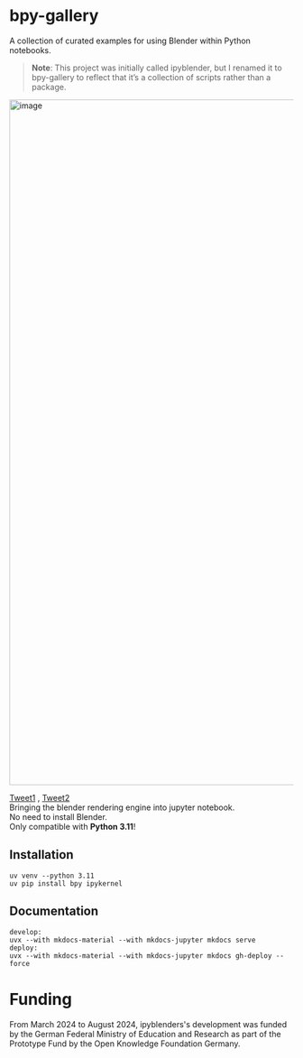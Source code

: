 # bpy-gallery

A collection of curated examples for using Blender within Python notebooks.

>  **Note**: This project was initially called ipyblender, but I renamed it to bpy-gallery to reflect that it’s a collection of scripts rather than a package.

<img width="1216" alt="image" src="https://github.com/kolibril13/ipyblender-experimental/assets/44469195/dfe632b1-14eb-45fb-a268-1cd5acb8d262">

[Tweet1](https://twitter.com/kolibril13/status/1699790198505353259) , [Tweet2](https://twitter.com/kolibril13/status/1707664498801123773)  
Bringing the blender rendering engine into jupyter notebook.  
No need to install Blender.  
Only compatible with **Python 3.11**!

## Installation
```
uv venv --python 3.11   
uv pip install bpy ipykernel
```

## Documentation
```
develop:
uvx --with mkdocs-material --with mkdocs-jupyter mkdocs serve
deploy:
uvx --with mkdocs-material --with mkdocs-jupyter mkdocs gh-deploy --force
```






# Funding

From March 2024 to August 2024, ipyblenders's development was funded by the German Federal Ministry of Education and Research as part of the Prototype Fund by the Open Knowledge Foundation Germany.

